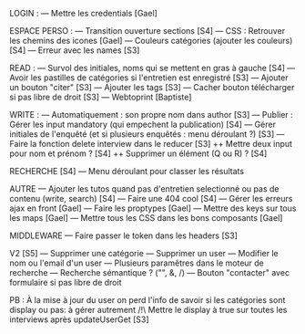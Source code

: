 LOGIN :
— Mettre les credentials [Gael]

ESPACE PERSO :
— Transition ouverture sections [S4]
— CSS : Retrouver les chemins des icones [Gael]
— Couleurs catégories (ajouter les couleurs) [S4]
— Erreur avec les names [S3]

READ :
— Survol des initiales, noms qui se mettent en gras à gauche [S4]
— Avoir les pastilles de catégories si l'entretien est enregistré [S3]
— Ajouter un bouton "citer" [S3]
— Ajouter les tags [S3]
— Cacher bouton télécharger si pas libre de droit [S3]
— Webtoprint [Baptiste]

WRITE :
— Automatiquement : son propre nom dans author [S3]
— Publier : Gérer les input mandatory (qui empechent la publication) [S4]
— Gérer initiales de l'enquêté (et si plusieurs enquêtés : menu déroulant ?) [S3]
— Faire la fonction delete interview dans le reducer [S3]
++ Mettre deux input pour nom et prénom ? [S4]
++ Supprimer un élément (Q ou R) ? [S4]

RECHERCHE [S4]
— Menu déroulant pour classer les résultats

AUTRE
— Ajouter les tutos quand pas d'entretien selectionné ou pas de contenu (write, search) [S4]
— Faire une 404 cool [S4]
— Gérer les erreurs ajax en front [Gael]
— Faire les proptypes [Gael]
— Mettre des keys sur tous les maps [Gael]
— Mettre tous les CSS dans les bons composants [Gael]

MIDDLEWARE
— Faire passer le token dans les headers [S3]

V2 [S5]
— Supprimer une catégorie
— Supprimer un user 
— Modifier le nom ou l'email d'un user
— Plusieurs paramêtres dans le moteur de recherche
— Recherche sémantique ? ("", &, /)
— Bouton "contacter" avec formulaire si pas libre de droit

PB : À la mise à jour du user on perd l'info de savoir si les catégories sont display ou pas: à gérer autrement
/!\ Mettre le display à true sur toutes les interviews après updateUserGet [S3]
